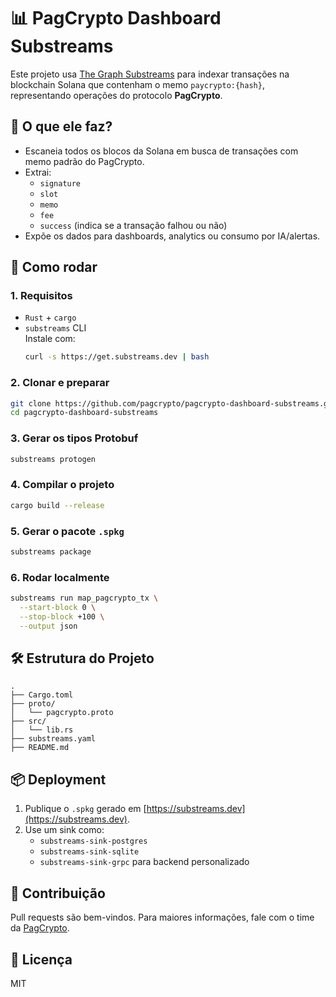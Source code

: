 # 📊 PagCrypto Dashboard Substreams

Este projeto usa [The Graph Substreams](https://thegraph.com) para indexar transações na blockchain Solana que contenham o memo `paycrypto:{hash}`, representando operações do protocolo **PagCrypto**.

## 🧠 O que ele faz?

- Escaneia todos os blocos da Solana em busca de transações com memo padrão do PagCrypto.
- Extrai:
  - `signature`
  - `slot`
  - `memo`
  - `fee`
  - `success` (indica se a transação falhou ou não)
- Expõe os dados para dashboards, analytics ou consumo por IA/alertas.

## 🚀 Como rodar

### 1. Requisitos

- `Rust` + `cargo`
- `substreams` CLI  
  Instale com:
  ```bash
  curl -s https://get.substreams.dev | bash
  ```

### 2. Clonar e preparar

```bash
git clone https://github.com/pagcrypto/pagcrypto-dashboard-substreams.git
cd pagcrypto-dashboard-substreams
```

### 3. Gerar os tipos Protobuf

```bash
substreams protogen
```

### 4. Compilar o projeto

```bash
cargo build --release
```

### 5. Gerar o pacote `.spkg`

```bash
substreams package
```

### 6. Rodar localmente

```bash
substreams run map_pagcrypto_tx \
  --start-block 0 \
  --stop-block +100 \
  --output json
```

## 🛠 Estrutura do Projeto

```
.
├── Cargo.toml
├── proto/
│   └── pagcrypto.proto
├── src/
│   └── lib.rs
├── substreams.yaml
├── README.md
```

## 📦 Deployment

1. Publique o `.spkg` gerado em [https://substreams.dev](https://substreams.dev).
2. Use um sink como:
   - `substreams-sink-postgres`
   - `substreams-sink-sqlite`
   - `substreams-sink-grpc` para backend personalizado

## 🤝 Contribuição

Pull requests são bem-vindos. Para maiores informações, fale com o time da [PagCrypto](https://pagcrypto.finance).

## 🧾 Licença

MIT
